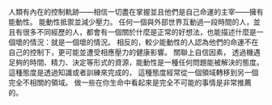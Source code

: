 人類有內在的控制軌跡——相信一切盡在掌握並且他們是自己命運的主宰——擁有能動性。
能動性抵禦並減少壓力。
任何一個與外部世界互動過一段時間的人，並且有很多不同經歷的人，都會有一個關於什麼是正常的好想法，也能描述什麼是一個壞的情況：就是一個壞的情況。
相反的，較少能動性的人認為他們的命運不在自己的控制下，更可能並遭受相應壓力的健康影響。
關聯上自信因素，
透過機遇足夠的時間、精力、決定等形式的資源，能動性是一種任何問題能被解決的態度。
這種態度是透過知識或者訓練來完成的，
這種態度經常從一個領域轉移到另一個完全不相關的領域。
做一些在你生命中看起來是完全不可能的事情是非常推薦的。
